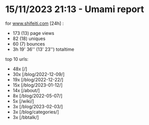 # 15/11/2023 21:13 - Umami report
for www.shifeiti.com [24h] :

 - 173 (13) page views
 - 82 (18) uniques
 - 60 (7) bounces
 - 3h 19' 36'' (13' 23'') totaltime


top 10 urls:
 - 48x [/]
 - 30x [/blog/2022-12-09/]
 - 19x [/blog/2022-12-22/]
 - 15x [/blog/2023-01-12/]
 - 14x [/about/]
 - 8x [/blog/2022-05-07/]
 - 5x [/wiki/]
 - 3x [/blog/2023-02-03/]
 - 3x [/blog/categories/]
 - 3x [/bbtalk/]


